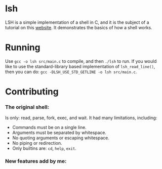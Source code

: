 # lsh
LSH is a simple implementation of a shell in C, and it is the subject of a tutorial on this [website](https://brennan.io/2015/01/16/write-a-shell-in-c/). It demonstrates the basics of how a shell works.
# Running
Use `gcc -o lsh src/main.c` to compile, and then `./lsh` to run. If you would like to use the standard-library based implementation of `lsh_read_line()`, then you can do: `gcc -DLSH_USE_STD_GETLINE -o lsh src/main.c`.
# Contributing
### The original shell:
Is only: read, parse, fork, exec, and wait.
It had many limitations, including:
* Commands must be on a single line.
* Arguments must be separated by whitespace.
* No quoting arguments or escaping whitespace.
* No piping or redirection.
* Only builtins are: `cd`, `help`, `exit`.
### New features add by me:
